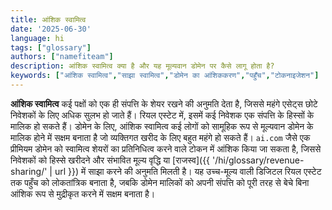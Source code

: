 ```yaml
---
title: आंशिक स्वामित्व
date: '2025-06-30'
language: hi
tags: ["glossary"]
authors: ["namefiteam"]
description: आंशिक स्वामित्व क्या है और यह मूल्यवान डोमेन पर कैसे लागू होता है?
keywords: ["आंशिक स्वामित्व","साझा स्वामित्व","डोमेन का आंशिककरण","पहुँच","टोकनाइजेशन"]
---
```


**आंशिक स्वामित्व** कई पक्षों को एक ही संपत्ति के शेयर रखने की अनुमति देता है, जिससे महंगे एसेट्स छोटे निवेशकों के लिए अधिक सुलभ हो जाते हैं। रियल एस्टेट में, इसमें कई निवेशक एक संपत्ति के हिस्सों के मालिक हो सकते हैं। डोमेन के लिए, आंशिक स्वामित्व कई लोगों को सामूहिक रूप से मूल्यवान डोमेन के मालिक होने में सक्षम बनाता है जो व्यक्तिगत खरीद के लिए बहुत महंगे हो सकते हैं। `ai.com` जैसे एक प्रीमियम डोमेन को स्वामित्व शेयरों का प्रतिनिधित्व करने वाले टोकन में आंशिक किया जा सकता है, जिससे निवेशकों को हिस्से खरीदने और संभावित मूल्य वृद्धि या [राजस्व]({{ '/hi/glossary/revenue-sharing/' | url }}) में साझा करने की अनुमति मिलती है। यह उच्च-मूल्य वाली डिजिटल रियल एस्टेट तक पहुँच को लोकतांत्रिक बनाता है, जबकि डोमेन मालिकों को अपनी संपत्ति को पूरी तरह से बेचे बिना आंशिक रूप से मुद्रीकृत करने में सक्षम बनाता है।